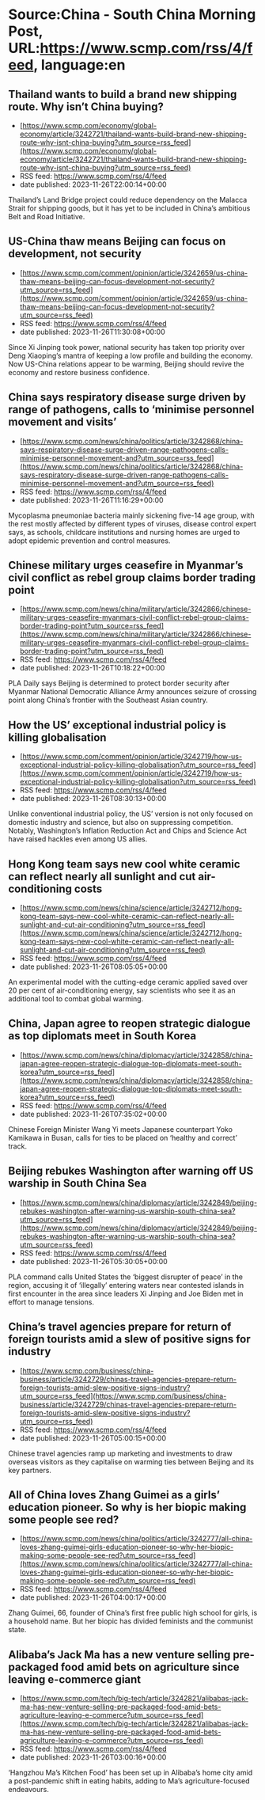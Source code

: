 # Source:China - South China Morning Post, URL:https://www.scmp.com/rss/4/feed, language:en

## Thailand wants to build a brand new shipping route. Why isn’t China buying?
 - [https://www.scmp.com/economy/global-economy/article/3242721/thailand-wants-build-brand-new-shipping-route-why-isnt-china-buying?utm_source=rss_feed](https://www.scmp.com/economy/global-economy/article/3242721/thailand-wants-build-brand-new-shipping-route-why-isnt-china-buying?utm_source=rss_feed)
 - RSS feed: https://www.scmp.com/rss/4/feed
 - date published: 2023-11-26T22:00:14+00:00

Thailand’s Land Bridge project could reduce dependency on the Malacca Strait for shipping goods, but it has yet to be included in China’s ambitious Belt and Road Initiative.

## US-China thaw means Beijing can focus on development, not security
 - [https://www.scmp.com/comment/opinion/article/3242659/us-china-thaw-means-beijing-can-focus-development-not-security?utm_source=rss_feed](https://www.scmp.com/comment/opinion/article/3242659/us-china-thaw-means-beijing-can-focus-development-not-security?utm_source=rss_feed)
 - RSS feed: https://www.scmp.com/rss/4/feed
 - date published: 2023-11-26T11:30:08+00:00

Since Xi Jinping took power, national security has taken top priority over Deng Xiaoping’s mantra of keeping a low profile and building the economy. Now US-China relations appear to be warming, Beijing should revive the economy and restore business confidence.

## China says respiratory disease surge driven by range of pathogens, calls to ‘minimise personnel movement and visits’
 - [https://www.scmp.com/news/china/politics/article/3242868/china-says-respiratory-disease-surge-driven-range-pathogens-calls-minimise-personnel-movement-and?utm_source=rss_feed](https://www.scmp.com/news/china/politics/article/3242868/china-says-respiratory-disease-surge-driven-range-pathogens-calls-minimise-personnel-movement-and?utm_source=rss_feed)
 - RSS feed: https://www.scmp.com/rss/4/feed
 - date published: 2023-11-26T11:16:29+00:00

Mycoplasma pneumoniae bacteria mainly sickening five-14 age group, with the rest mostly affected by different types of viruses, disease control expert says, as schools, childcare institutions and nursing homes are urged to adopt epidemic prevention and control measures.

## Chinese military urges ceasefire in Myanmar’s civil conflict as rebel group claims border trading point
 - [https://www.scmp.com/news/china/military/article/3242866/chinese-military-urges-ceasefire-myanmars-civil-conflict-rebel-group-claims-border-trading-point?utm_source=rss_feed](https://www.scmp.com/news/china/military/article/3242866/chinese-military-urges-ceasefire-myanmars-civil-conflict-rebel-group-claims-border-trading-point?utm_source=rss_feed)
 - RSS feed: https://www.scmp.com/rss/4/feed
 - date published: 2023-11-26T10:18:22+00:00

PLA Daily says Beijing is determined to protect border security after Myanmar National Democratic Alliance Army announces seizure of crossing point along China’s frontier with the Southeast Asian country.

## How the US’ exceptional industrial policy is killing globalisation
 - [https://www.scmp.com/comment/opinion/article/3242719/how-us-exceptional-industrial-policy-killing-globalisation?utm_source=rss_feed](https://www.scmp.com/comment/opinion/article/3242719/how-us-exceptional-industrial-policy-killing-globalisation?utm_source=rss_feed)
 - RSS feed: https://www.scmp.com/rss/4/feed
 - date published: 2023-11-26T08:30:13+00:00

Unlike conventional industrial policy, the US’ version is not only focused on domestic industry and science, but also on suppressing competition. Notably, Washington’s Inflation Reduction Act and Chips and Science Act have raised hackles even among US allies.

## Hong Kong team says new cool white ceramic can reflect nearly all sunlight and cut air-conditioning costs
 - [https://www.scmp.com/news/china/science/article/3242712/hong-kong-team-says-new-cool-white-ceramic-can-reflect-nearly-all-sunlight-and-cut-air-conditioning?utm_source=rss_feed](https://www.scmp.com/news/china/science/article/3242712/hong-kong-team-says-new-cool-white-ceramic-can-reflect-nearly-all-sunlight-and-cut-air-conditioning?utm_source=rss_feed)
 - RSS feed: https://www.scmp.com/rss/4/feed
 - date published: 2023-11-26T08:05:05+00:00

An experimental model with the cutting-edge ceramic applied saved over 20 per cent of air-conditioning energy, say scientists who see it as an additional tool to combat global warming.

## China, Japan agree to reopen strategic dialogue as top diplomats meet in South Korea
 - [https://www.scmp.com/news/china/diplomacy/article/3242858/china-japan-agree-reopen-strategic-dialogue-top-diplomats-meet-south-korea?utm_source=rss_feed](https://www.scmp.com/news/china/diplomacy/article/3242858/china-japan-agree-reopen-strategic-dialogue-top-diplomats-meet-south-korea?utm_source=rss_feed)
 - RSS feed: https://www.scmp.com/rss/4/feed
 - date published: 2023-11-26T07:35:02+00:00

Chinese Foreign Minister Wang Yi meets Japanese counterpart Yoko Kamikawa in Busan, calls for ties to be placed on ‘healthy and correct’ track.

## Beijing rebukes Washington after warning off US warship in South China Sea
 - [https://www.scmp.com/news/china/diplomacy/article/3242849/beijing-rebukes-washington-after-warning-us-warship-south-china-sea?utm_source=rss_feed](https://www.scmp.com/news/china/diplomacy/article/3242849/beijing-rebukes-washington-after-warning-us-warship-south-china-sea?utm_source=rss_feed)
 - RSS feed: https://www.scmp.com/rss/4/feed
 - date published: 2023-11-26T05:30:05+00:00

PLA command calls United States the ‘biggest disrupter of peace’ in the region, accusing it of ‘illegally’ entering waters near contested islands in first encounter in the area since leaders Xi Jinping and Joe Biden met in effort to manage tensions.

## China’s travel agencies prepare for return of foreign tourists amid a slew of positive signs for industry
 - [https://www.scmp.com/business/china-business/article/3242729/chinas-travel-agencies-prepare-return-foreign-tourists-amid-slew-positive-signs-industry?utm_source=rss_feed](https://www.scmp.com/business/china-business/article/3242729/chinas-travel-agencies-prepare-return-foreign-tourists-amid-slew-positive-signs-industry?utm_source=rss_feed)
 - RSS feed: https://www.scmp.com/rss/4/feed
 - date published: 2023-11-26T05:00:15+00:00

Chinese travel agencies ramp up marketing and investments to draw overseas visitors as they capitalise on warming ties between Beijing and its key partners.

## All of China loves Zhang Guimei as a girls’ education pioneer. So why is her biopic making some people see red?
 - [https://www.scmp.com/news/china/politics/article/3242777/all-china-loves-zhang-guimei-girls-education-pioneer-so-why-her-biopic-making-some-people-see-red?utm_source=rss_feed](https://www.scmp.com/news/china/politics/article/3242777/all-china-loves-zhang-guimei-girls-education-pioneer-so-why-her-biopic-making-some-people-see-red?utm_source=rss_feed)
 - RSS feed: https://www.scmp.com/rss/4/feed
 - date published: 2023-11-26T04:00:17+00:00

Zhang Guimei, 66, founder of China’s first free public high school for girls, is a household name. But her biopic has divided feminists and the communist state.

## Alibaba’s Jack Ma has a new venture selling pre-packaged food amid bets on agriculture since leaving e-commerce giant
 - [https://www.scmp.com/tech/big-tech/article/3242821/alibabas-jack-ma-has-new-venture-selling-pre-packaged-food-amid-bets-agriculture-leaving-e-commerce?utm_source=rss_feed](https://www.scmp.com/tech/big-tech/article/3242821/alibabas-jack-ma-has-new-venture-selling-pre-packaged-food-amid-bets-agriculture-leaving-e-commerce?utm_source=rss_feed)
 - RSS feed: https://www.scmp.com/rss/4/feed
 - date published: 2023-11-26T03:00:16+00:00

‘Hangzhou Ma’s Kitchen Food’ has been set up in Alibaba’s home city amid a post-pandemic shift in eating habits, adding to Ma’s agriculture-focused endeavours.

